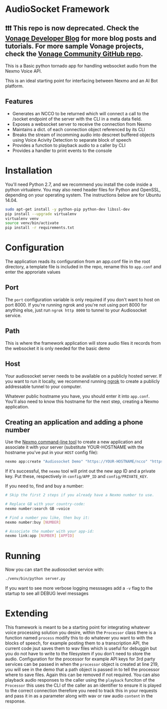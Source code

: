 # AudioSocket Framework

## ❗❗❗ **This repo is now deprecated. Check the [Vonage Developer Blog](https://developer.vonage.com/en/blog) for more blog posts and tutorials. For more sample Vonage projects, check the [Vonage Community GitHub repo](https://github.com/Vonage-Community).**

This is a Basic python tornado app for handling websocket audio from the Nexmo Voice API.

This is an ideal starting point for interfacing between Nexmo and an AI Bot platform.

## Features
* Generates an NCCO to be returned which will connect a call to the /socket endpoint of the server with the CLI in a meta data field.
* Exposes a websocket server to receive the connection from Nexmo
* Maintains a dict. of each connection object referenced by its CLI
* Breaks the stream of incomming audio into descreet buffered objects using Voice Acivity Detection to separate block of speech
* Provides a function to playback audio to a caller by CLI
* Provides a handler to print events to the console


# Installation

You'll need Python 2.7, and we recommend you install the code inside
a python virtualenv. You may also need header files for Python and OpenSSL,
depending on your operating system. The instructions below are for Ubuntu 14.04.

```bash
sudo apt-get install -y python-pip python-dev libssl-dev
pip install --upgrade virtualenv
virtualenv venv
source venv/bin/activate
pip install -r requirements.txt
```

# Configuration

The application reads its configuration from an app.conf file in the root directory, a template file is included in the repo, rename this to `app.conf` and enter the approriate values

## Port

The `port` configuration variable is only required if you don't want to host on
port 8000. If you're running ngrok and you're not using port 8000 for anything
else, just run `ngrok http 8000` to tunnel to your Audiosocket service.

## Path
This is where the framework application will store audio files it records from the websocket it is only needed for the basic demo

## Host
Your audiosocket server needs to be available on a publicly hosted server. If
you want to run it locally, we recommend running [ngrok](https://ngrok.com/) to
create a publicly addressable tunnel to your computer.

Whatever public hostname you have, you should enter it into `app.conf`.
You'll also need to know this hostname for the next step, creating a Nexmo
application.

## Creating an application and adding a phone number

Use the [Nexmo command-line tool](https://github.com/Nexmo/nexmo-cli) to create
a new application and associate it with your server (substitute YOUR-HOSTNAME
with the hostname you've put in your `HOST` config file):

```bash
nexmo app:create "Audiosocket Demo" "https://YOUR-HOSTNAME/ncco" "https://YOUR-HOSTNAME/event"
```

If it's successful, the `nexmo` tool will print out the new app ID and a
private key. Put these, respectively in `config/APP_ID` and
`config/PRIVATE_KEY`.

If you need to, find and buy a number:

```bash
# Skip the first 2 steps if you already have a Nexmo number to use.

# Replace GB with your country-code:
nexmo number:search GB —voice

# Find a number you like, then buy it:
nexmo number:buy [NUMBER]

# Associate the number with your app-id:
nexmo link:app [NUMBER] [APPID]
```


# Running
Now you can start the audiosocket service with:

```bash
./venv/bin/python server.py
```

If you want to see more verbose logging messsages add a `-v` flag to the startup to see all DEBUG level messages

# Extending
This framework is meant to be a starting point for integrating whatever voice processing solution you desire, within the `Processor` class there is a function named `process` modify this to do whatever you want to with the blocks of speech, for example posting them to a transcription API, the current code jsut saves them to wav files which is useful for debuggin but you do not have to write to the filesystem if you don't need to store the audio.
Configuration for the processor for example API keys for 3rd party services can be passed in when the `processor` object is created at line 219, you will see in the demo that a path object is passed in to tell the processor where to save files. Again this can be removed if not required.
You can also playback audio responses to the caller using the `playback` funciton of the `Processor` this uses the CLI of the caller as an identifier to ensure it is played to the correct connection therefore you need to track this in your requests and pass it in as a parameter along with wav or raw audio `content` in the response.
